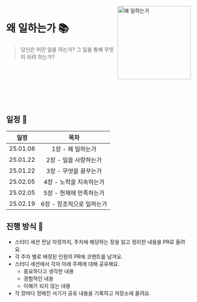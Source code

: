 <img src="https://github.com/user-attachments/assets/e9130bb9-c7d4-4a59-9377-69a1249c6c04" alt="왜 일하는가" align="right" width="200" />

# 왜 일하는가 📚

> 당신은 어떤 일을 하는가? 그 일을 통해 무엇이 되려 하는가?

<br />
<br />
<br />
<br />
<br />
<br />

## 일정 📅

|    일정    |       목차       |
|:--------:|:--------------:|
| 25.01.08 |  1장 - 왜 일하는가   |
| 25.01.22 | 2장 - 일을 사랑하는가  |
| 25.01.22 | 3장 - 무엇을 꿈꾸는가  |
| 25.02.05 | 4장 - 노력을 지속하는가 |
| 25.02.05 | 5장 - 현재에 만족하는가 |
| 25.02.19 | 6장 - 창조적으로 일하는가 |

## 진행 방식 🌌

* 스터디 세션 전날 자정까지, 주차에 해당하는 장을 읽고 정리한 내용을 PR로 올려요.
* 각 주차 별로 배정된 인원의 PR에 코멘트를 남겨요.
* 스터디 세션에서 각자 아래 주제에 대해 공유해요.
  + 중요하다고 생각한 내용
  + 경험적인 내용
  + 이해가 되지 않는 내용
* 각 장마다 정해진 서기가 공유 내용을 기록하고 저장소에 올려요.
